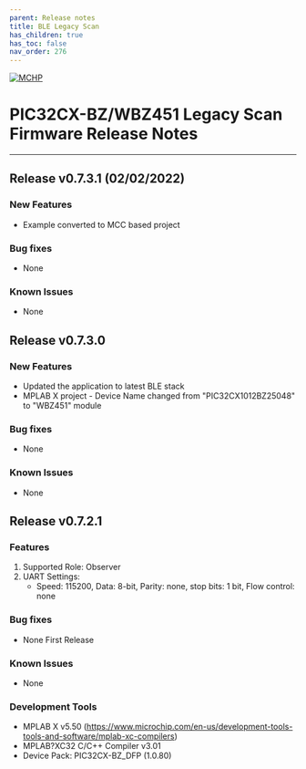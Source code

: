 ```yaml
---
parent: Release notes
title: BLE Legacy Scan
has_children: true
has_toc: false
nav_order: 276
---
```


[![MCHP](https://www.microchip.com/ResourcePackages/Microchip/assets/dist/images/logo.png)](https://www.microchip.com)
# PIC32CX-BZ/WBZ451 Legacy Scan Firmware Release Notes
____
## **Release v0.7.3.1** (02/02/2022)

### New Features
+ Example converted to MCC based project

### Bug fixes
- None

### Known Issues
- None


## Release v0.7.3.0 

### New Features
+ Updated the application to latest BLE stack
+ MPLAB X project - Device Name changed from "PIC32CX1012BZ25048"  to "WBZ451" module

### Bug fixes
- None

### Known Issues
- None

## Release v0.7.2.1

### Features
1. Supported Role: Observer
2. UART Settings:
   - Speed: 115200, Data: 8-bit, Parity: none, stop bits: 1 bit, Flow control: none


### Bug fixes
- None First Release

### Known Issues
- None

### Development Tools
- MPLAB X v5.50 (https://www.microchip.com/en-us/development-tools-tools-and-software/mplab-xc-compilers)
- MPLAB?XC32 C/C++ Compiler v3.01
- Device Pack: PIC32CX-BZ_DFP (1.0.80)
